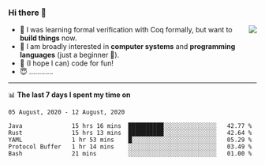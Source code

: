 ### Hi there 👋

<img align="right" src="https://github-readme-stats.vercel.app/api?username=xxchan&show_icons=true&icon_color=0366d6&text_color=24292e&bg_color=ffffff&hide_title=true" />


- 🤔 I was learning formal verification with Coq formally, but want to **build things** now.
- 😬 I am broadly interested in **computer systems** and **programming languages** (just a beginner 🥺).
- 🤩 (I hope I can) code for fun!
- 😇 …………


---

📊 **The last 7 days I spent my time on** 

<!--START_SECTION:waka-->
```text
05 August, 2020 - 12 August, 2020

Java              15 hrs 16 mins  ██████████░░░░░░░░░░░░░░░   42.77 % 
Rust              15 hrs 13 mins  ██████████░░░░░░░░░░░░░░░   42.64 % 
YAML              1 hr 53 mins    █░░░░░░░░░░░░░░░░░░░░░░░░   05.29 % 
Protocol Buffer   1 hr 14 mins    ░░░░░░░░░░░░░░░░░░░░░░░░░   03.49 % 
Bash              21 mins         ░░░░░░░░░░░░░░░░░░░░░░░░░   01.00 %
```
<!--END_SECTION:waka-->

<!--
**xxchan/xxchan** is a ✨ _special_ ✨ repository because its `README.md` (this file) appears on your GitHub profile.

Here are some ideas to get you started:

- 🔭 I’m currently working on ...
- 🌱 I’m currently learning ...
- 👯 I’m looking to collaborate on ...
- 🤔 I’m looking for help with ...
- 💬 Ask me about ...
- 📫 How to reach me: ...
- 😄 Pronouns: ...
- ⚡ Fun fact: ...
-->
